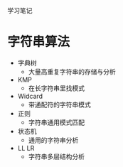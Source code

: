 学习笔记


# 字符串算法
* 字典树
  * 大量高重复字符串的存储与分析
* KMP
  * 在长字符串里找模式
* Widcard
  * 带通配符的字符串模式
* 正则
  * 字符串通用模式匹配
* 状态机
  * 通用的字符串分析
* LL LR
  * 字符串多层结构分析
